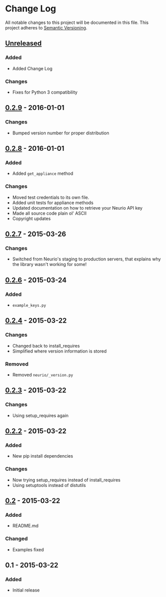 # Change Log
All notable changes to this project will be documented in this file.
This project adheres to [Semantic Versioning](http://semver.org/).

## [Unreleased]
### Added
- Added Change Log

### Changes
- Fixes for Python 3 compatibility

## [0.2.9] - 2016-01-01
### Changes
- Bumped version number for proper distribution

## [0.2.8] - 2016-01-01
### Added
- Added `get_appliance` method

### Changes
- Moved test credentials to its own file.
- Added unit tests for appliance methods
- Updated documentation on how to retrieve your Neurio API key
- Made all source code plain ol' ASCII
- Copyright updates

## [0.2.7] - 2015-03-26
### Changes
- Switched from Neurio's staging to production servers, that explains
  why the library wasn't working for some!

## [0.2.6] - 2015-03-24
### Added
- `example_keys.py`

## [0.2.4] - 2015-03-22
### Changes
- Changed back to install_requires
- Simplified where version information is stored

### Removed
- Removed `neurio/_version.py`

## [0.2.3] - 2015-03-22
### Changes
- Using setup_requires again

## [0.2.2] - 2015-03-22
### Added
- New pip install dependencies

### Changes
- Now trying setup_requires instead of install_requires
- Using setuptools instead of distutils

## [0.2] - 2015-03-22
### Added
- README.md

### Changed
- Examples fixed

## 0.1 - 2015-03-22
### Added
- Initial release

[Unreleased]: https://github.com/jordanh/neurio-python/compare/0.2.9...HEAD
[0.2.9]: https://github.com/jordanh/neurio-python/compare/0.2.8...0.2.9
[0.2.8]: https://github.com/jordanh/neurio-python/compare/0.2.7...0.2.8
[0.2.7]: https://github.com/jordanh/neurio-python/compare/0.2.6...0.2.7
[0.2.6]: https://github.com/jordanh/neurio-python/compare/0.2.4...0.2.6
[0.2.4]: https://github.com/jordanh/neurio-python/compare/0.2.3...0.2.4
[0.2.3]: https://github.com/jordanh/neurio-python/compare/0.2.2...0.2.3
[0.2.2]: https://github.com/jordanh/neurio-python/compare/0.2...0.2.2
[0.2]: https://github.com/jordanh/neurio-python/compare/0.1...0.2
